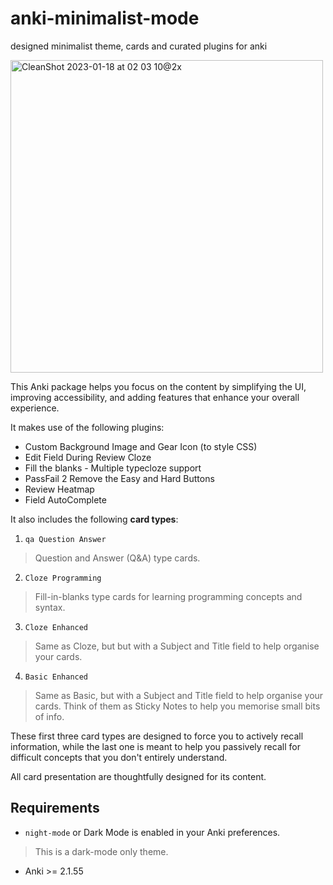 # anki-minimalist-mode
designed minimalist theme, cards and curated plugins for anki

<img width="500" alt="CleanShot 2023-01-18 at 02 03 10@2x" src="https://user-images.githubusercontent.com/116316499/213111860-d981f653-5ce3-4926-ab79-25aa853e4f2f.png">


This Anki package helps you focus on the content by simplifying the UI, improving accessibility, and adding features that enhance your overall experience.

It makes use of the following plugins:
- Custom Background Image and Gear Icon (to style CSS)
- Edit Field During Review Cloze
- Fill the blanks - Multiple typecloze support
- PassFail 2 Remove the Easy and Hard Buttons
- Review Heatmap
- Field AutoComplete 

It also includes the following **card types**:

1. `qa Question Answer`
> Question and Answer (Q&A) type cards.

2. `Cloze Programming`
> Fill-in-blanks type cards for learning programming concepts and syntax.

3. `Cloze Enhanced`
> Same as Cloze, but but with a Subject and Title field to help organise your cards.

4. `Basic Enhanced`
> Same as Basic, but with a Subject and Title field to help organise your cards.
Think of them as Sticky Notes to help you memorise small bits of info.

These first three card types are designed to force you to actively recall information, while the last one is meant to help you passively recall for difficult concepts that you don't entirely understand.

All card presentation are thoughtfully designed for its content.

## Requirements
- `night-mode` or Dark Mode is enabled in your Anki preferences.
> This is a dark-mode only theme.
- Anki >= 2.1.55
